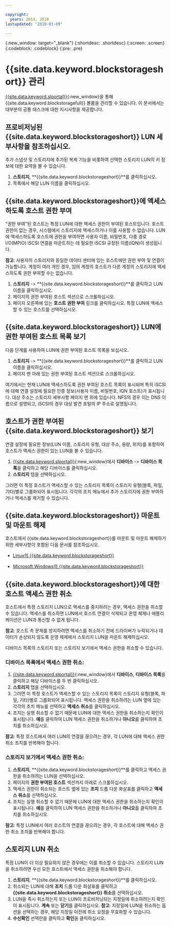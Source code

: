 ```yaml
---

copyright:
  years: 2014, 2018
lastupdated: "2018-03-09"

---
```

{:new_window: target="_blank"}
{:shortdesc: .shortdesc}
{:screen: .screen}
{:codeblock: .codeblock}
{:pre: .pre}

# {{site.data.keyword.blockstorageshort}} 관리

[{{site.data.keyword.slportal}}](https://control.softlayer.com/){:new_window}을 통해 {{site.data.keyword.blockstoragefull}} 볼륨을 관리할 수 있습니다. 이 문서에서는 대부분의 공통 태스크에 대한 지시사항을 제공합니다.

## 프로비저닝된 {{site.data.keyword.blockstorageshort}} LUN 세부사항을 참조하십시오.

추가 스냅샷 및 스토리지에 추가된 복제 기능을 비롯하여 선택한 스토리지 LUN의 키 정보에 대한 요약을 볼 수 있습니다.

1. **스토리지**, **{{site.data.keyword.blockstorageshort}}**를 클릭하십시오.
2. 목록에서 해당 LUN 이름을 클릭하십시오.

## {{site.data.keyword.blockstorageshort}}에 액세스하도록 호스트 권한 부여

"권한 부여"된 호스트는 특정 LUN에 대한 액세스 권한이 부여된 호스트입니다. 호스트 권한이 없는 경우, 시스템에서 스토리지에 액세스하거나 이를 사용할 수 없습니다. LUN에 액세스하도록 호스트에 권한을 부여하면 사용자 이름, 비밀번호, 다중 경로 I/O(MPIO) iSCSI 연결을 마운트하는 데 필요한 iSCSI 규정된 이름(IQN)이 생성됩니다.

**참고**: 사용자의 스토리지와 동일한 데이터 센터에 있는 호스트에만 권한 부여 및 연결이 가능합니다. 계정이 여러 개인 경우, 임의 계정의 호스트가 다른 계정의 스토리지에 액세스하도록 권한 부여할 수는 없습니다.

1. **스토리지** -> **{{site.data.keyword.blockstorageshort}}**를 클릭하고 LUN 이름을 클릭하십시오.
2. 페이지의 권한 부여된 호스트 섹션으로 스크롤하십시오.
3. 페이지 오른쪽에 있는 **호스트 권한 부여** 링크를 클릭하십시오. 특정 LUN에 액세스할 수 있는 호스트를 선택하십시오.

 

## {{site.data.keyword.blockstorageshort}} LUN에 권한 부여된 호스트 목록 보기

다음 단계를 사용하여 LUN에 권한 부여된 호스트 목록을 보십시오.

1. **스토리지** -> **{{site.data.keyword.blockstorageshort}}**를 클릭하고 LUN 이름을 클릭하십시오.
2. 페이지 맨 아래 있는 권한 부여된 호스트 섹션으로 스크롤하십시오.

여기에서는 현재 LUN에 액세스하도록 권한 부여된 호스트 목록이 표시되며 특히 iSCSI에 대해 연결 설정에 필요한 인증 정보(사용자 이름, 비밀번호, IQN 호스트)가 표시됩니다. 대상 주소는 스토리지 세부사항 페이지 맨 위에 있습니다. NFS의 경우 이는 DNS 이름으로 설명되고, iSCSI의 경우 대상 발견 포털의 IP 주소로 설명됩니다.

 

## 호스트가 권한 부여된 {{site.data.keyword.blockstorageshort}} 보기

연결 설정에 필요한 정보(LUN 이름, 스토리지 유형, 대상 주소, 용량, 위치)를 포함하여 호스트가 액세스 권한이 있는 LUN을 볼 수 있습니다.

1. [{{site.data.keyword.slportal}}](http://control.softlayer.com/){:new_window}에서 **디바이스** -> **디바이스 목록**을 클릭하고 해당 디바이스를 클릭하십시오.
2. **스토리지** 탭을 선택하십시오.

그러면 이 특정 호스트가 액세스할 수 있는 스토리지 목록이 스토리지 유형(블록, 파일, 기타)별로 그룹화되어 표시됩니다. 각각의 조치 메뉴에서 추가 스토리지에 권한 부여하거나 액세스를 제거할 수 있습니다.

 

## {{site.data.keyword.blockstorageshort}} 마운트 및 마운트 해제

호스트에서 {{site.data.keyword.blockstorageshort}}를 마운트 및 마운트 해제하기 위한 세부사항이 포함된 다음 문서를 참조하십시오.

- [Linux의 {{site.data.keyword.blockstorageshort}}](accessing_block_storage_linux.html)

- [Microsoft Windows의 {{site.data.keyword.blockstorageshort}}](accessing-block-storage-windows.html)

 

## {{site.data.keyword.blockstorageshort}}에 대한 호스트 액세스 권한 취소

호스트에서 특정 스토리지 LUN으로 액세스를 중지하려는 경우, 액세스 권한을 취소할 수 있습니다. 액세스를 취소하면 LUN에서 호스트 연결이 삭제되고 운영 체제나 애플리케이션은 LUN과 통신할 수 없게 됩니다.

**참고**: 호스트 측 문제를 방지하려면 액세스를 취소하기 전에 드라이버가 누락되거나 데이터가 손상되지 않도록 운영 체제에서 스토리지 LUN을 마운트 해제하십시오.

디바이스 목록의 스토리지 또는 스토리지 보기에서 액세스 권한을 취소할 수 있습니다.

### 디바이스 목록에서 액세스 권한 취소:

1. [{{site.data.keyword.slportal}}](https://control.softlayer.com/){:new_window}에서 **디바이스**, **디바이스 목록**을 클릭하고 해당 디바이스를 두 번 클릭하십시오.
2. **스토리지** 탭을 선택하십시오.
3. 그러면 이 특정 호스트가 액세스할 수 있는 스토리지 목록이 스토리지 유형(블록, 파일, 기타)별로 그룹화되어 표시됩니다. 액세스 권한을 취소하려는 LUN 옆에 있는 각각의 조치 메뉴를 선택하고 **액세스 취소**를 클릭하십시오.
4. 조치는 실행 취소할 수 없기 때문에 LUN에 대한 액세스 권한을 취소하는지 확인이 표시됩니다. **예**를 클릭하여 LUN 액세스 권한을 취소하거나 **아니오**를 클릭하여 조치를 취소하십시오.

**참고**: 특정 호스트에서 여러 LUN의 연결을 끊으려는 경우, 각 LUN에 대해 액세스 권한 취소 조치를 반복해야 합니다.


### 스토리지 보기에서 액세스 권한 취소:

1. **스토리지**, **{{site.data.keyword.blockstorageshort}}**를 클릭하고 액세스 권한을 취소하려는 LUN을 선택하십시오.
2. 페이지의 **권한 부여된 호스트** 섹션까지 아래로 스크롤하십시오.
3. 액세스 권한이 취소되는 호스트 옆에 있는 **조치** 드롭 다운 화살표를 클릭하고 **액세스 취소**를 선택하십시오.
4. 조치는 실행 취소할 수 없기 때문에 LUN에 대한 액세스 권한을 취소하는지 확인이 표시됩니다. **예**를 클릭하여 LUN 액세스 권한을 취소하거나 **아니오**를 클릭하여 조치를 취소하십시오.

**참고**: 특정 LUN에서 여러 호스트의 연결을 끊으려는 경우, 각 호스트에 대해 액세스 권한 취소 조치를 반복해야 합니다.

 

## 스토리지 LUN 취소

특정 LUN이 더 이상 필요하지 않은 경우에는 이를 취소할 수 있습니다. 스토리지 LUN을 취소하려면 우선 모든 호스트에서 액세스 권한을 취소해야 합니다.

1. **스토리지**, **{{site.data.keyword.blockstorageshort}}**를 클릭하십시오.
2. 취소되는 LUN에 대해 **조치** 드롭 다운 화살표를 클릭하고 **{{site.data.keyword.blockstorageshort}} 취소**를 선택하십시오.
3. LUN을 즉시 취소하는지 또는 LUN이 프로비저닝되는 지정일에 취소하려는지 확인이 표시됩니다. **계속** 또는 **닫기**를 클릭하십시오.
**참고**: 지정일에 LUN을 취소하는 옵션을 선택하는 경우, 해당 지정일 이전에 취소 요청을 무효화할 수 있습니다.
4. **수신확인** 선택란을 클릭하고 **확인**을 클릭하십시오.

 

